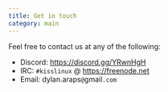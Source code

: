 ```yaml
---
title: Get in touch
category: main
---
```


Feel free to contact us at any of the following:

- Discord: <https://discord.gg/YRwnHgH>
- IRC: `#kisslinux` @ <https://freenode.net>
- Email: dylan.araps`@`gmail`.com`

